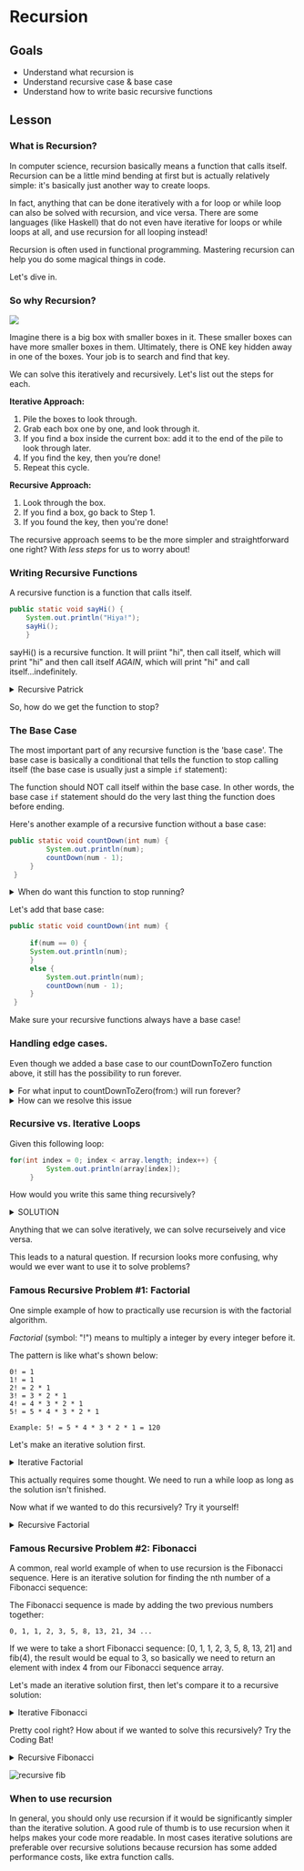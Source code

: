 # Recursion

## Goals
* Understand what recursion is
* Understand recursive case & base case
* Understand how to write basic recursive functions

## Lesson

### What is Recursion?

In computer science, recursion basically means a function that calls itself. Recursion can be a little mind bending at first but is actually relatively simple: it's basically just another way to create loops.

In fact, anything that can be done iteratively with a for loop or while loop can also be solved with recursion, and vice versa. There are some languages (like Haskell) that do not even have iterative for loops or while loops at all, and use recursion for all looping instead!

Recursion is often used in functional programming. Mastering recursion can help you do some magical things in code.

Let's dive in.

### So why Recursion?

![](./assets/boxes_in_boxes.jpg)

Imagine there is a big box with smaller boxes in it. These smaller boxes can have more smaller boxes in them. Ultimately, there is ONE key hidden away in one of the boxes. Your job is to search and find that key. 

We can solve this iteratively and recursively. Let's list out the steps for each.

**Iterative Approach:**
1. Pile the boxes to look through.
2. Grab each box one by one, and look through it.
3. If you find a box inside the current box: add it to the end of the pile to look through later.
4. If you find the key, then you’re done!
5. Repeat this cycle.

**Recursive Approach:**
1. Look through the box.
2. If you find a box, go back to Step 1.
3. If you found the key, then you're done!

The recursive approach seems to be the more simpler and straightforward one right? With *less steps* for us to worry about! 

### Writing Recursive Functions

A recursive function is a function that calls itself.

```java
public static void sayHi() {
	System.out.println("Hiya!");
	sayHi();
	}
```

sayHi() is a recursive function. It will priint "hi", then call itself, which will print "hi" and then call itself *AGAIN*, which will print "hi" and call itself...indefinitely. 

<details>
<summary>Recursive Patrick</summary>

![recursive patrick](./assets/patrick_recursive.gif)
</details>

So, how do we get the function to stop?

### The Base Case

The most important part of any recursive function is the 'base case'. The base case is basically a conditional that tells the function to stop calling itself (the base case is usually just a simple `if` statement):

The function should NOT call itself within the base case. In other words, the base case `if` statement should do the very last thing the function does before ending.

Here's another example of a recursive function without a base case:

```java
public static void countDown(int num) {
		 System.out.println(num);
		 countDown(num - 1);
	 }
 }
```

<details>
<summary> When do want this function to stop running? </summary>
        When num is zero
</details>

Let's add that base case:

```java
public static void countDown(int num) {
	 
	 if(num == 0) {
	 System.out.println(num);
	 }
	 else {
		 System.out.println(num);
		 countDown(num - 1);
	 }
 }
```
Make sure your recursive functions always have a base case!

### Handling edge cases.

Even though we added a base case to our countDownToZero function above, it still has the possibility to run forever.

<details>
<summary> For what input to countDownToZero(from:) will run forever?</summary>
If the input is less than zero.
</details>

<details>
<summary>How can we resolve this issue</summary>

```java
static void countDown(int num) {
	 
	 if(num <= 0) {
	 System.out.println(num);
	 }
	 else {
		 System.out.println(num);
		 countDown(num - 1);
	 }
 }
```
</details>

### Recursive vs. Iterative Loops

Given this following loop: 

```java
for(int index = 0; index < array.length; index++) {
		 System.out.println(array[index]);
	 }
```

How would you write this same thing recursively?

<details>
<summary>SOLUTION</summary>

```java
 public static void arrayRecursive(int[] array, int index) {
		         if (index != -1) {
		            arrayRecursive(array,index - 1);
		             System.out.println(array[index]);
		         }
		     }
```
</details>

 Anything that we can solve iteratively, we can solve recurseively and vice versa. 

This leads to a natural question.  If recursion looks more confusing, why would we ever want to use it to solve problems?

### Famous Recursive Problem #1: Factorial

One simple example of how to practically use recursion is with the factorial algorithm.

*Factorial* (symbol: "!") means to multiply a integer by every integer before it.


The pattern is like what's shown below:

```
0! = 1
1! = 1
2! = 2 * 1
3! = 3 * 2 * 1
4! = 4 * 3 * 2 * 1
5! = 5 * 4 * 3 * 2 * 1
```
```
Example: 5! = 5 * 4 * 3 * 2 * 1 = 120
```

Let's make an iterative solution first.

<details>
<summary>Iterative Factorial</summary>

```java
 public static int factorial(int num) 
    { 
        int result = 1;
        int i; 
        
        for (i = 2; i <= num; i++) { 
            result *= i; 
        }
            return result; 
    } 
```
</details>

This actually requires some thought. We need to run a while loop as long as the solution isn't finished. 

Now what if we wanted to do this recursively? Try it yourself!

<details>
<summary>Recursive Factorial</summary>
https://codingbat.com/prob/p154669

</details>

### Famous Recursive Problem #2: Fibonacci

A common, real world example of when to use recursion is the Fibonacci sequence. Here is an iterative solution for finding the nth number of a Fibonacci sequence:

The Fibonacci sequence is made by adding the two previous numbers together:

```
0, 1, 1, 2, 3, 5, 8, 13, 21, 34 ...
```

If we were to take a short Fibonacci sequence: [0, 1, 1, 2, 3, 5, 8, 13, 21] and fib(4), the result would be equal to 3, so basically we need to return an element with index 4 from our Fibonacci sequence array.

Let's made an iterative solution first, then let's compare it to a recursive solution:

<details>
<summary>Iterative Fibonacci</summary>

```java
public class Fibonacci {

    public static void main(String[] args) {

        int n = 10, t1 = 0, t2 = 1;
        System.out.print("First " + n + " terms: ");

        for (int i = 1; i <= n; ++i)
        {
            System.out.print(t1 + " + ");

            int sum = t1 + t2;
            t1 = t2;
            t2 = sum;
        }
    }
}
```
</details>

Pretty cool right? How about if we wanted to solve this recursively? Try the Coding Bat!

<details>
<summary>Recursive Fibonacci</summary>
https://codingbat.com/prob/p120015
</details>

![recursive fib](./assets/fib_rec.png)

### When to use recursion

In general, you should only use recursion if it would be significantly simpler than the iterative solution. A good rule of thumb is to use recursion when it helps makes your code more readable. In most cases iterative solutions are preferable over recursive solutions because recursion has some added performance costs, like extra function calls.













